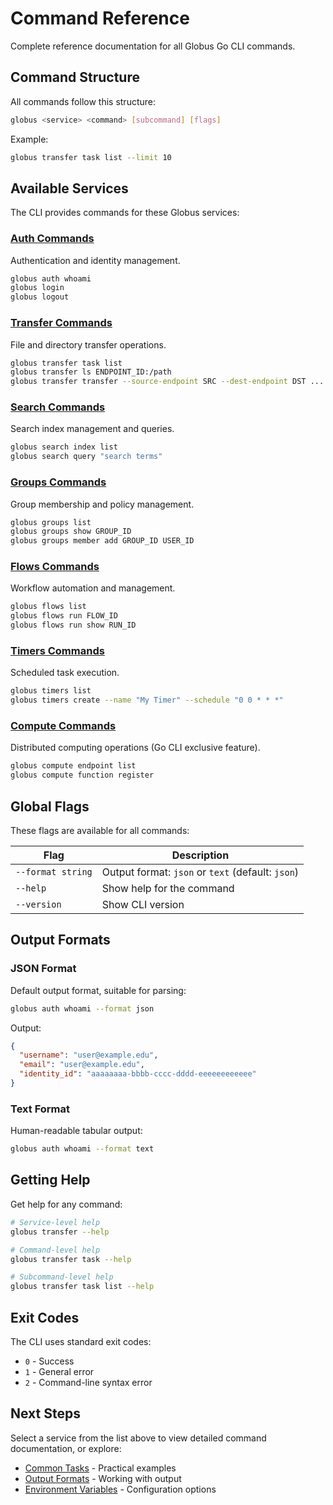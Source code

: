 # Command Reference

Complete reference documentation for all Globus Go CLI commands.

## Command Structure

All commands follow this structure:

```bash
globus <service> <command> [subcommand] [flags]
```

Example:

```bash
globus transfer task list --limit 10
```

## Available Services

The CLI provides commands for these Globus services:

### [Auth Commands](auth.md)

Authentication and identity management.

```bash
globus auth whoami
globus login
globus logout
```

### [Transfer Commands](transfer.md)

File and directory transfer operations.

```bash
globus transfer task list
globus transfer ls ENDPOINT_ID:/path
globus transfer transfer --source-endpoint SRC --dest-endpoint DST ...
```

### [Search Commands](search.md)

Search index management and queries.

```bash
globus search index list
globus search query "search terms"
```

### [Groups Commands](groups.md)

Group membership and policy management.

```bash
globus groups list
globus groups show GROUP_ID
globus groups member add GROUP_ID USER_ID
```

### [Flows Commands](flows.md)

Workflow automation and management.

```bash
globus flows list
globus flows run FLOW_ID
globus flows run show RUN_ID
```

### [Timers Commands](timers.md)

Scheduled task execution.

```bash
globus timers list
globus timers create --name "My Timer" --schedule "0 0 * * *"
```

### [Compute Commands](compute.md)

Distributed computing operations (Go CLI exclusive feature).

```bash
globus compute endpoint list
globus compute function register
```

## Global Flags

These flags are available for all commands:

| Flag | Description |
|------|-------------|
| `--format string` | Output format: `json` or `text` (default: `json`) |
| `--help` | Show help for the command |
| `--version` | Show CLI version |

## Output Formats

### JSON Format

Default output format, suitable for parsing:

```bash
globus auth whoami --format json
```

Output:

```json
{
  "username": "user@example.edu",
  "email": "user@example.edu",
  "identity_id": "aaaaaaaa-bbbb-cccc-dddd-eeeeeeeeeeee"
}
```

### Text Format

Human-readable tabular output:

```bash
globus auth whoami --format text
```

## Getting Help

Get help for any command:

```bash
# Service-level help
globus transfer --help

# Command-level help
globus transfer task --help

# Subcommand-level help
globus transfer task list --help
```

## Exit Codes

The CLI uses standard exit codes:

- `0` - Success
- `1` - General error
- `2` - Command-line syntax error

## Next Steps

Select a service from the list above to view detailed command documentation, or explore:

- [Common Tasks](../guides/common-tasks.md) - Practical examples
- [Output Formats](../guides/output-formats.md) - Working with output
- [Environment Variables](../guides/environment-variables.md) - Configuration options
